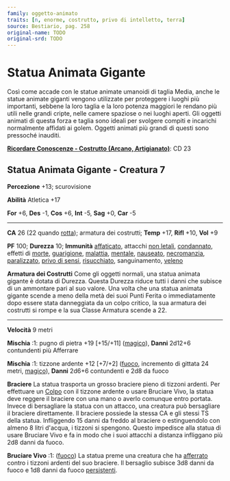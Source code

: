 ```yaml
---
family: oggetto-animato
traits: [n, enorme, costrutto, privo di intelletto, terra]
source: Bestiario, pag. 258
original-name: TODO
original-srd: TODO
---
```


# Statua Animata Gigante

Così come accade con le statue animate umanoidi di taglia Media, anche le statue
animate giganti vengono utilizzate per proteggere i luoghi più importanti,
sebbene la loro taglia e la loro potenza maggiori le rendano più utili nelle
grandi cripte, nelle camere spaziose o nei luoghi aperti. Gli oggetti animati di
questa forza e taglia sono ideali per svolgere compiti e incarichi normalmente
affidati ai golem. Oggetti animati più grandi di questi sono pressoché inauditi.

**[Ricordare Conoscenze - Costrutto (Arcano, Artigianato)](/azioni/abilita/ricordare-conoscenze)**:
CD 23

## Statua Animata Gigante - Creatura 7

**Percezione** +13; scurovisione

**Abilità** Atletica +17

**For** +6, **Des** -1, **Cos** +6, **Int** -5, **Sag** +0, **Car** -5

---

**CA** 26 (22 quando [rotta](/condizioni/rotto)); armatura dei costrutti;
**Temp** +17, **Rifl** +10, **Vol** +9

**PF** 100; **Durezza** 10; **Immunità** [affaticato](/condizioni/affaticato),
attacchi [non letali](/tratti/non-letale), [condannato](/condizioni/condannato),
effetti di [morte](/tratti/morte), [guarigione](/tratti/guarigione),
[malattia](/tratti/malattia), [mentale](/tratti/mentale),
[nauseato](/condizioni/nauseato), [necromanzia](/tratti/necromanzia),
[paralizzato](/condizioni/paralizzato),
[privo di sensi](/condizioni/privo-di-sensi),
[risucchiato](/condizioni/risucchiato), sanguinamento, [veleno](/tratti/veleno)

**Armatura dei Costrutti** Come gli oggetti normali, una statua animata gigante
è dotata di Durezza. Questa Durezza riduce tutti i danni che subisce di un
ammontare pari al suo valore. Una volta che una statua animata gigante scende a
meno della metà dei suoi Punti Ferita o immediatamente dopo essere stata
danneggiata da un colpo critico, la sua armatura dei costrutti si rompe e la sua
Classe Armatura scende a 22.

---

**Velocità** 9 metri

**Mischia** :1: pugno di pietra +19 \[+15/+11] ([magico](/tratti/magico)),
**Danni** 2d12+6 contundenti più Afferrare

**Mischia** :1: tizzone ardente +12 \[+7/+2] ([fuoco](/tratti/fuoco), incremento
di gittata 24 metri, [magico](/tratti/magico)), **Danni** 2d6+6 contundenti e
2d8 da fuoco

**Braciere** La statua trasporta un grosso braciere pieno di tizzoni ardenti.
Per effettuare un [Colpo](/azioni/base/colpire) con il tizzone ardente o usare
Bruciare Vivo, la statua deve reggere il braciere con una mano o averlo comunque
entro portata. Invece di bersagliare la statua con un attacco, una creatura può
bersagliare il braciere direttamente. Il braciere possiede la stessa CA e gli
stessi TS della statua. Infliggendo 15 danni da freddo al braciere o
estinguendolo con almeno 8 litri d'acqua, i tizzoni si spengono. Questo
impedisce alla statua di usare Bruciare Vivo e fa in modo che i suoi attacchi a
distanza infliggano più 2d8 danni da fuoco.

**Bruciare Vivo** :1: ([fuoco](/tratti/fuoco)) La statua preme una creatura che
ha [afferrato](/condizioni/afferrato) contro i tizzoni ardenti del suo braciere.
Il bersaglio subisce 3d8 danni da fuoco e 1d8 danni da fuoco
[persistenti](/condizioni/danno-persistente).
